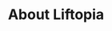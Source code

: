 ---
layout: static
title: About Liftopia 
desc: "Liftopia is a complete online ski marketplace, offering the largest source of ski lift ticket deals online, in addition to rentals, lessons, dining and other mountain-related activities and products. With deals at more than 250 resorts across North America, we offer skiers and snowboarders the ability to buy lift tickets in advance for up to 80% off the ticket window prices. By committing to date-specific, non-refundable tickets, skiers and riders are able to save big at the resorts they love, and they’re also able to try out new resorts at a lower cost. Our site also offers detailed information on mountain resorts, including services and amenities, and the ability to browse user reviews to help skiers & riders choose the best resort for their needs."
section_id: about-liftopia
permalink: /about-liftopia/
---